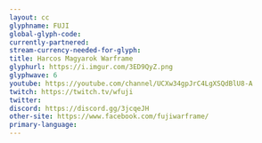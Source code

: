 ```yaml
---
layout: cc
glyphname: FUJI
global-glyph-code: 
currently-partnered: 
stream-currency-needed-for-glyph: 
title: Harcos Magyarok Warframe
glyphurl: https://i.imgur.com/3ED9QyZ.png
glyphwave: 6
youtube: https://youtube.com/channel/UCXw34gpJrC4LgXSQdBlU8-A
twitch: https://twitch.tv/wfuji
twitter: 
discord: https://discord.gg/3jcqeJH
other-site: https://www.facebook.com/fujiwarframe/
primary-language: 
---
```


